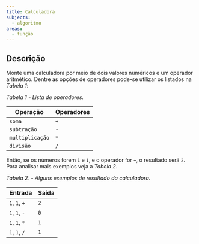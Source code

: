 ```yaml
---
title: Calculadora
subjects:
  - algoritmo
areas:
  - função
---
```


## Descrição

Monte uma calculadora por meio de dois valores numéricos e um operador aritmético. Dentre as opções de operadores pode-se utilizar os listados na _Tabela 1_:

_Tabela 1 - Lista de operadores._

| Operação        | Operadores |
| --------------- | ---------- |
| `soma`          | `+`        |
| `subtração`     | `-`        |
| `multiplicação` | `*`        |
| `divisão`       | `/`        |

Então, se os números forem `1` e `1`, e o operador for `+`, o resultado será `2`. Para analisar mais exemplos veja a _Tabela 2_.

_Tabela 2: - Alguns exemplos de resultado da calculadora._

| Entrada       | Saída |
| ------------- | ----- |
| `1`, `1`, `+` | `2`   |
| `1`, `1`, `-` | `0`   |
| `1`, `1`, `*` | `1`   |
| `1`, `1`, `/` | `1`   |
